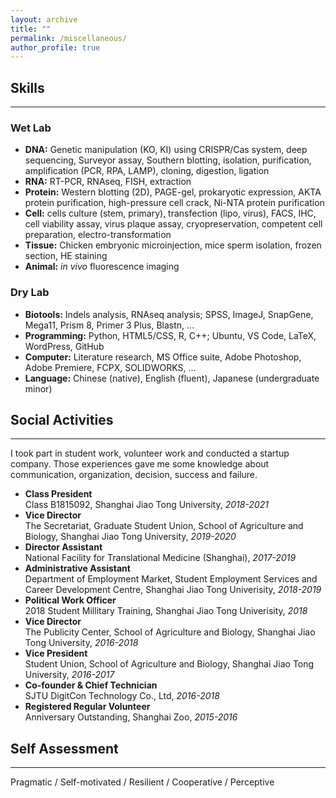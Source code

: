 ```yaml
---
layout: archive
title: ""
permalink: /miscellaneous/
author_profile: true
---
```

 
## __Skills__
---
### __Wet Lab__
* __DNA:__ Genetic manipulation (KO, KI) using CRISPR/Cas system, deep sequencing, Surveyor assay, Southern blotting, isolation, purification, amplification (PCR, RPA, LAMP), cloning, digestion, ligation
* __RNA:__ RT-PCR, RNAseq, FISH, extraction
* __Protein:__ Western blotting (2D), PAGE-gel, prokaryotic expression, AKTA protein purification, high-pressure cell crack, Ni-NTA protein purification  
* __Cell:__ cells culture (stem, primary), transfection (lipo, virus), FACS, IHC, cell viability assay, virus plaque assay, cryopreservation, competent cell preparation, electro-transformation
* __Tissue:__ Chicken embryonic microinjection, mice sperm isolation, frozen section, HE staining  
* __Animal:__  *in vivo* fluorescence imaging  

### Dry Lab
* __Biotools:__ Indels analysis, RNAseq analysis; SPSS, ImageJ, SnapGene, Mega11, Prism 8, Primer 3 Plus, Blastn, ... 
* __Programming:__ Python, HTML5/CSS, R, C++; Ubuntu, VS Code, LaTeX, WordPress, GitHub
* __Computer:__ Literature research, MS Office suite, Adobe Photoshop, Adobe Premiere, FCPX, SOLIDWORKS, ...  
* __Language:__ Chinese (native), English (fluent), Japanese (undergraduate minor)  

## __Social Activities__
---

I took part in student work, volunteer work and conducted a startup company. Those experiences gave me some knowledge about communication, organization, decision, success and failure.


* __Class President__   
Class B1815092, Shanghai Jiao Tong University, *2018-2021*    
* __Vice Director__   
The Secretariat, Graduate Student Union, School of Agriculture and Biology, Shanghai Jiao Tong University, *2019-2020*      
* __Director Assistant__  
National Facility for Translational Medicine (Shanghai), *2017-2019*
* __Administrative Assistant__  
Department of Employment Market, Student Employment Services and Career Development Centre, Shanghai Jiao Tong Univerisity, *2018-2019*
* __Political Work Officer__  
2018 Student Millitary Training, Shanghai Jiao Tong Univerisity, *2018*
* __Vice Director__   
The Publicity Center, School of Agriculture and Biology, Shanghai Jiao Tong University, *2016-2018*    
* __Vice President__  
Student Union, School of Agriculture and Biology, Shanghai Jiao Tong University, *2016-2017*  
* __Co-founder & Chief Technician__   
SJTU DigitCon Technology Co., Ltd, *2016-2018*
* __Registered Regular Volunteer__  
Anniversary Outstanding, Shanghai Zoo, *2015-2016*
     
## __Self Assessment__
---
Pragmatic / Self-motivated / Resilient / Cooperative / Perceptive


<!--
## __Honors, Awards and Memberships__  

- Outstanding Graduate of SJTU
- National Scholarship for Postgraduates
- Membership of World Poultry Science Association (WPSA)
- Membership of Chinese Society for Cell Biology
- First-class Scholarship of SJTU
- Second-class Scholarship of SJTU
- Merit Student of SJTU
- Anniversary Outstanding Volunteer of Shanghai Zoo
- Excellent League Member of SJTU
-->

